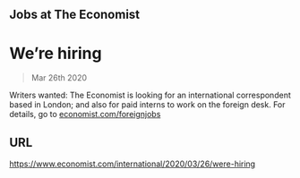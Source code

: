 ## Jobs at The Economist

# We’re hiring

> Mar 26th 2020

Writers wanted: The Economist is looking for an international correspondent based in London; and also for paid interns to work on the foreign desk. For details, go to [economist.com/foreignjobs](https://www.economist.com//news/2020/03/04/were-hiring)

## URL

https://www.economist.com/international/2020/03/26/were-hiring
